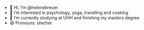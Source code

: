 - 👋 Hi, I’m @helenebreuer
- 👀 I’m interested in psychology, yoga, travelling and cooking
- 🌱 I’m currently studying at UHH and finishing my masters degree
- 😄 Pronouns: she/her

